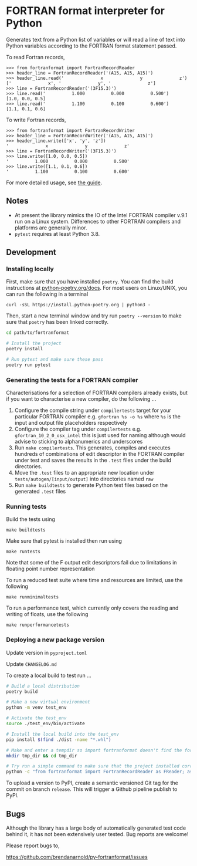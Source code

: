 # FORTRAN format interpreter for Python

Generates text from a Python list of variables or will read a line of text into Python variables according to the FORTRAN format statement passed.

To read Fortran records,

```pycon
>>> from fortranformat import FortranRecordReader
>>> header_line = FortranRecordReader('(A15, A15, A15)')
>>> header_line.read('              x              y              z')
['              x', '              y', '              z']
>>> line = FortranRecordReader('(3F15.3)')
>>> line.read('          1.000          0.000          0.500')
[1.0, 0.0, 0.5]
>>> line.read('          1.100          0.100          0.600')
[1.1, 0.1, 0.6]
```

To write Fortran records,

```pycon
>>> from fortranformat import FortranRecordWriter
>>> header_line = FortranRecordWriter('(A15, A15, A15)')
>>> header_line.write(['x', 'y', 'z'])
'              x              y              z'
>>> line = FortranRecordWriter('(3F15.3)')
>>> line.write([1.0, 0.0, 0.5])
'          1.000          0.000          0.500'
>>> line.write([1.1, 0.1, 0.6])
'          1.100          0.100          0.600'
```

For more detailed usage, see [the guide](https://github.com/brendanarnold/py-fortranformat/blob/master/docs/wiki/guide.md).

## Notes

- At present the library mimics the IO of the Intel FORTRAN compiler
  v.9.1 run on a Linux system. Differences to other FORTRAN compilers
  and platforms are generally minor.
- `pytest` requires at least Python 3.8.

## Development

### Installing locally

First, make sure that you have installed `poetry`. You can find the build instructions at [python-poetry.org/docs](https://python-poetry.org/docs/#installing-with-the-official-installer). For most users on Linux/UNIX, you can run the following in a terminal

```
curl -sSL https://install.python-poetry.org | python3 -
```

Then, start a new terminal window and try run `poetry --version` to make sure that `poetry` has been linked correctly.

```bash
cd path/to/fortranformat

# Install the project
poetry install

# Run pytest and make sure these pass
poetry run pytest
```

### Generating the tests for a FORTRAN compiler

Characterisations for a selection of FORTRAN compilers already exists, but if you want to characterise a new compiler, do the following ...

1. Configure the compile string under `compilertests` target for your particular FORTRAN compiler e.g. `gfortran %s -o %s` where `%s` is the input and output file placeholders respectively
2. Configure the compiler tag under `compilertests` e.g. `gfortran_10_2_0_osx_intel` this is just used for naming although would advise to sticking to alphanumerics and underscores
3. Run `make compilertests`. This generates, compiles and executes hundreds of combinations of edit descriptor in the FORTRAN compiler under test and saves the results in the `.test` files under the build directories.
4. Move the `.test` files to an appropriate new location under `tests/autogen/[input/output]` into directories named `raw`
5. Run `make buildtests` to generate Python test files based on the generated `.test` files

### Running tests

Build the tests using

```
make buildtests
```

Make sure that pytest is installed then run using

```
make runtests
```

Note that some of the F output edit descriptors fail due to limitations in floating point number representation

To run a reduced test suite where time and resources are limited, use the following

```
make runminimaltests
```

To run a performance test, which currently only covers the reading and writing of floats, use the following

```
make runperformancetests
```

### Deploying a new package version

Update version in `pyproject.toml`

Update `CHANGELOG.md`

To create a local build to test run ...

```bash
# Build a local distribution
poetry build

# Make a new virtual environment
python -m venv test_env

# Activate the test_env
source ./test_env/bin/activate

# Install the local build into the test_env
pip install $(find ./dist -name "*.whl")

# Make and enter a tempdir so import fortranformat doesn't find the fortranformat directory
mkdir tmp_dir && cd tmp_dir

# Try run a simple command to make sure that the project installed correctly.
python -c "from fortranformat import FortranRecordReader as FReader; assert FReader('(2f10.5)').read('1.0000000 2.0000000') == [1.0, 2.0]"
```

To upload a version to PyPI, create a semantic versioned Git tag for the commit on branch `release`. This will trigger a Github pipeline publish to PyPI.

## Bugs

Although the library has a large body of automatically generated test
code behind it, it has not been extensively user tested. Bug reports are
welcome!

Please report bugs to,

https://github.com/brendanarnold/py-fortranformat/issues
